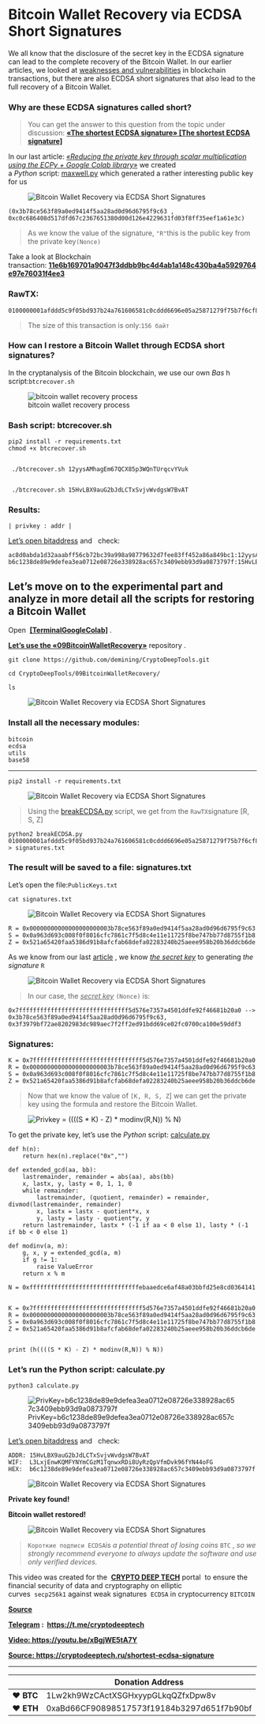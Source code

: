 # Bitcoin Wallet Recovery via ECDSA Short Signatures

<p>We all know that the disclosure of the secret key in the ECDSA signature can lead to the complete recovery of the Bitcoin Wallet.&nbsp;In our earlier articles, we looked at&nbsp;<a href="https://cryptodeeptech.ru/lattice-attack/" target="_blank" rel="noreferrer noopener">weaknesses and vulnerabilities</a>&nbsp;in blockchain transactions, but there are also ECDSA short signatures that also lead to the full recovery of a Bitcoin Wallet.</p>




<h3>Why are these ECDSA signatures called short?</h3>



<blockquote class="wp-block-quote"><p>You can get the answer to this question from the topic under discussion:&nbsp;<a href="https://bitcoin.stackexchange.com/questions/38513/the-shortest-ecdsa-signature" target="_blank" rel="noreferrer noopener"><strong>«The shortest ECDSA signature» [The shortest ECDSA signature]</strong></a></p></blockquote>



<p>In our last article:&nbsp;<a href="https://cryptodeeptech.ru/reduce-private-key/" target="_blank" rel="noreferrer noopener"><em>«Reducing the private key through scalar multiplication using the ECPy + Google Colab library»</em></a>&nbsp;we created a&nbsp;<em>Python</em>&nbsp;script:&nbsp;<a href="https://github.com/demining/CryptoDeepTools/blob/main/08ReducePrivateKey/maxwell.py" target="_blank" rel="noreferrer noopener">maxwell.py</a>&nbsp;which generated a rather interesting public key for us</p>



<figure class="wp-block-image"><img src="./Bitcoin Wallet Recovery via ECDSA Short Signatures - «CRYPTO DEEP TECH»_files/69a7a0b324ac3b1f3e0dc27f0f4130bf.png" alt="Bitcoin Wallet Recovery via ECDSA Short Signatures"></figure>



<pre class="wp-block-code"><code>(0x3b78ce563f89a0ed9414f5aa28ad0d96d6795f9c63 , 0xc0c686408d517dfd67c2367651380d00d126e4229631fd03f8ff35eef1a61e3c)</code></pre>



<blockquote class="wp-block-quote"><p>As we know the value of the signature,&nbsp;<code>"R"</code>this is the public key from the private key<code>(Nonce)</code></p></blockquote>



<p>Take a look at Blockchain transaction:&nbsp;<a href="https://btc.exan.tech/tx/11e6b169701a9047f3ddbb9bc4d4ab1a148c430ba4a5929764e97e76031f4ee3" target="_blank" rel="noreferrer noopener"><strong>11e6b169701a9047f3ddbb9bc4d4ab1a148c430ba4a5929764e97e76031f4ee3</strong></a></p>



<h3>RawTX:</h3>



<pre class="wp-block-code"><code>0100000001afddd5c9f05bd937b24a761606581c0cddd6696e05a25871279f75b7f6cf891f250000005f3c303902153b78ce563f89a0ed9414f5aa28ad0d96d6795f9c6302200a963d693c008f0f8016cfc7861c7f5d8c4e11e11725f8be747bb77d8755f1b8012103151033d660dc0ef657f379065cab49932ce4fb626d92e50d4194e026328af853ffffffff010000000000000000016a00000000
</code></pre>



<blockquote class="wp-block-quote"><p>The size of this transaction is only:<code>156 байт</code></p></blockquote>



<h3>How can I restore a Bitcoin Wallet through ECDSA short signatures?</h3>



<p>In the cryptanalysis of the Bitcoin blockchain, we use our own&nbsp;<em>Bas</em>&nbsp;h script:<code>btcrecover.sh</code></p>



<figure class="wp-block-image"><img src="./Bitcoin Wallet Recovery via ECDSA Short Signatures - «CRYPTO DEEP TECH»_files/299fa2616cbdb8e6df9304862f441ba2.gif" alt="bitcoin wallet recovery process" title="bitcoin wallet recovery process"><figcaption>bitcoin wallet recovery process</figcaption></figure>



<h3>Bash script: btcrecover.sh</h3>



<pre class="wp-block-code"><code>pip2 install -r requirements.txt
chmod +x btcrecover.sh


 ./btcrecover.sh 12yysAMhagEm67QCX85p3WQnTUrqcvYVuk


 ./btcrecover.sh 15HvLBX9auG2bJdLCTxSvjvWvdgsW7BvAT
</code></pre>



<h3>Results:</h3>



<p><code>| privkey : addr |</code></p>



<p><a href="https://cryptodeeptech.ru/bitaddress.html" target="_blank" rel="noreferrer noopener">Let’s open bitaddress</a>&nbsp;and&nbsp;&nbsp;&nbsp;check:</p>



<pre class="wp-block-code"><code>ac8d0abda1d32aaabff56cb72bc39a998a98779632d7fee83ff452a86a849bc1:12yysAMhagEm67QCX85p3WQnTUrqcvYVuk
b6c1238de89e9defea3ea0712e08726e338928ac657c3409ebb93d9a0873797f:15HvLBX9auG2bJdLCTxSvjvWvdgsW7BvAT</code></pre>



<h2>Let’s move on to the experimental part and analyze in more detail all the scripts for restoring a Bitcoin Wallet</h2>



<p>Open&nbsp;&nbsp;<a href="https://github.com/demining/TerminalGoogleColab" target="_blank" rel="noreferrer noopener"><strong>[TerminalGoogleColab]</strong></a>&nbsp;.</p>



<p><a href="https://github.com/demining/CryptoDeepTools/tree/main/09BitcoinWalletRecovery" target="_blank" rel="noreferrer noopener"><strong>Let’s use the «09BitcoinWalletRecovery»</strong></a>&nbsp;repository&nbsp;.</p>



<pre class="wp-block-code"><code>git clone https://github.com/demining/CryptoDeepTools.git

cd CryptoDeepTools/09BitcoinWalletRecovery/

ls</code></pre>



<figure class="wp-block-image"><img src="./Bitcoin Wallet Recovery via ECDSA Short Signatures - «CRYPTO DEEP TECH»_files/4e37b8f6cefc8f8d0553f541a5eb8b98.png" alt="Bitcoin Wallet Recovery via ECDSA Short Signatures"></figure>



<h3>Install all the necessary modules:</h3>



<pre class="wp-block-code"><code>bitcoin
ecdsa
utils
base58</code></pre>



<hr class="wp-block-separator has-alpha-channel-opacity">



<pre class="wp-block-code"><code>pip2 install -r requirements.txt</code></pre>



<figure class="wp-block-image"><img src="./Bitcoin Wallet Recovery via ECDSA Short Signatures - «CRYPTO DEEP TECH»_files/d5f25e5b1b966ff43a48aaf0955ecfcd.png" alt="Bitcoin Wallet Recovery via ECDSA Short Signatures"></figure>



<blockquote class="wp-block-quote"><p>Using the&nbsp;<a href="https://github.com/demining/CryptoDeepTools/blob/main/09BitcoinWalletRecovery/breakECDSA.py" target="_blank" rel="noreferrer noopener">breakECDSA.py</a>&nbsp;script, we get from the&nbsp;<code>RawTX</code>signature [R, S, Z]</p></blockquote>



<pre class="wp-block-code"><code>python2 breakECDSA.py 0100000001afddd5c9f05bd937b24a761606581c0cddd6696e05a25871279f75b7f6cf891f250000005f3c303902153b78ce563f89a0ed9414f5aa28ad0d96d6795f9c6302200a963d693c008f0f8016cfc7861c7f5d8c4e11e11725f8be747bb77d8755f1b8012103151033d660dc0ef657f379065cab49932ce4fb626d92e50d4194e026328af853ffffffff010000000000000000016a00000000 &gt; signatures.txt
</code></pre>



<h3>The result will be saved to a file: signatures.txt</h3>



<p>Let’s open the file:<code>PublicKeys.txt</code></p>



<pre class="wp-block-code"><code>cat signatures.txt</code></pre>



<figure class="wp-block-image"><img src="./Bitcoin Wallet Recovery via ECDSA Short Signatures - «CRYPTO DEEP TECH»_files/cd32b99e37cc600ddd3c35965e2a0288.png" alt="Bitcoin Wallet Recovery via ECDSA Short Signatures"></figure>



<pre class="wp-block-code"><code>R = 0x00000000000000000000003b78ce563f89a0ed9414f5aa28ad0d96d6795f9c63
S = 0x0a963d693c008f0f8016cfc7861c7f5d8c4e11e11725f8be747bb77d8755f1b8
Z = 0x521a65420faa5386d91b8afcfab68defa02283240b25aeee958b20b36ddcb6de</code></pre>



<p>As we know from our last&nbsp;<a href="https://habr.com/ru/post/682220/">article</a>&nbsp;, we know&nbsp;<em><u>the secret key</u></em>&nbsp;to generating&nbsp;<em>the signature</em>&nbsp;<code>R</code></p>



<figure class="wp-block-image"><img src="./Bitcoin Wallet Recovery via ECDSA Short Signatures - «CRYPTO DEEP TECH»_files/9dfb1763d978473245abb6cab03e0e48.png" alt="Bitcoin Wallet Recovery via ECDSA Short Signatures"></figure>



<blockquote class="wp-block-quote"><p>In our case, the&nbsp;<em><u>secret key</u></em>&nbsp;<code>(Nonce)</code>&nbsp;is:</p></blockquote>



<pre class="wp-block-code"><code>0x7fffffffffffffffffffffffffffffff5d576e7357a4501ddfe92f46681b20a0 --&gt; 0x3b78ce563f89a0ed9414f5aa28ad0d96d6795f9c63, 0x3f3979bf72ae8202983dc989aec7f2ff2ed91bdd69ce02fc0700ca100e59ddf3
</code></pre>



<h3>Signatures:</h3>



<pre class="wp-block-code"><code>K = 0x7fffffffffffffffffffffffffffffff5d576e7357a4501ddfe92f46681b20a0
R = 0x00000000000000000000003b78ce563f89a0ed9414f5aa28ad0d96d6795f9c63
S = 0x0a963d693c008f0f8016cfc7861c7f5d8c4e11e11725f8be747bb77d8755f1b8
Z = 0x521a65420faa5386d91b8afcfab68defa02283240b25aeee958b20b36ddcb6de</code></pre>



<blockquote class="wp-block-quote"><p>Now that we know the value of&nbsp;<code>[K, R, S, Z</code>] we can get the private key using the formula and restore the Bitcoin Wallet.</p></blockquote>



<figure class="wp-block-image"><img src="./Bitcoin Wallet Recovery via ECDSA Short Signatures - «CRYPTO DEEP TECH»_files/2dba14ab5cb76228181c68a9403038a7.svg" alt="Privkey = ((((S * K) - Z) * ​​modinv(R,N)) % N)"></figure>



<p>To get the private key, let’s use the&nbsp;<em>Python</em>&nbsp;script:&nbsp;<a href="https://github.com/demining/CryptoDeepTools/blob/main/09BitcoinWalletRecovery/calculate.py" target="_blank" rel="noreferrer noopener">calculate.py</a></p>



<pre class="wp-block-code"><code>def h(n):
    return hex(n).replace("0x","")

def extended_gcd(aa, bb):
    lastremainder, remainder = abs(aa), abs(bb)
    x, lastx, y, lasty = 0, 1, 1, 0
    while remainder:
        lastremainder, (quotient, remainder) = remainder, divmod(lastremainder, remainder)
        x, lastx = lastx - quotient*x, x
        y, lasty = lasty - quotient*y, y
    return lastremainder, lastx * (-1 if aa &lt; 0 else 1), lasty * (-1 if bb &lt; 0 else 1)

def modinv(a, m):
    g, x, y = extended_gcd(a, m)
    if g != 1:
        raise ValueError
    return x % m
    
N = 0xfffffffffffffffffffffffffffffffebaaedce6af48a03bbfd25e8cd0364141


K = 0x7fffffffffffffffffffffffffffffff5d576e7357a4501ddfe92f46681b20a0
R = 0x00000000000000000000003b78ce563f89a0ed9414f5aa28ad0d96d6795f9c63
S = 0x0a963d693c008f0f8016cfc7861c7f5d8c4e11e11725f8be747bb77d8755f1b8
Z = 0x521a65420faa5386d91b8afcfab68defa02283240b25aeee958b20b36ddcb6de


print (h((((S * K) - Z) * modinv(R,N)) % N))</code></pre>



<h3>Let’s run the Python script: calculate.py</h3>



<pre class="wp-block-code"><code>python3 calculate.py</code></pre>



<figure class="wp-block-image"><img src="./Bitcoin Wallet Recovery via ECDSA Short Signatures - «CRYPTO DEEP TECH»_files/502645324ec5666803f791ea3cc3a109.png" alt="PrivKey=b6c1238de89e9defea3ea0712e08726e338928ac657c3409ebb93d9a0873797f" title="PrivKey=b6c1238de89e9defea3ea0712e08726e338928ac657c3409ebb93d9a0873797f"><figcaption>PrivKey=b6c1238de89e9defea3ea0712e08726e338928ac657c3409ebb93d9a0873797f</figcaption></figure>



<p><a href="https://cryptodeeptech.ru/bitaddress.html" target="_blank" rel="noreferrer noopener">Let’s open bitaddress</a>&nbsp;and&nbsp;&nbsp;&nbsp;check:</p>



<pre class="wp-block-code"><code>ADDR: 15HvLBX9auG2bJdLCTxSvjvWvdgsW7BvAT
WIF:  L3LxjEnwKQMFYNYmCGzM1TqnwxRDi8UyRzQpVfmDvk96fYN44oFG
HEX:  b6c1238de89e9defea3ea0712e08726e338928ac657c3409ebb93d9a0873797f</code></pre>



<figure class="wp-block-image"><img src="./Bitcoin Wallet Recovery via ECDSA Short Signatures - «CRYPTO DEEP TECH»_files/82b5e115789ac3949bbe28bb975a2826.png" alt="Bitcoin Wallet Recovery via ECDSA Short Signatures"></figure>



<p><strong>Private key found!</strong></p>



<p><strong>Bitcoin wallet restored!</strong></p>



<figure class="wp-block-image"><img src="./Bitcoin Wallet Recovery via ECDSA Short Signatures - «CRYPTO DEEP TECH»_files/50fe20dbc6d9d6f4a4dbf43c6eaba268.png" alt="Bitcoin Wallet Recovery via ECDSA Short Signatures"></figure>



<blockquote class="wp-block-quote"><p><code>Короткие подписи ECDSA</code>is&nbsp;<em>a potential threat of losing coins</em>&nbsp;<code>BTC</code>&nbsp;,&nbsp;<em>so we strongly recommend everyone to always update the software and use only verified devices.</em></p></blockquote>



<p>This video was created for the&nbsp;&nbsp;<a href="https://cryptodeeptech.ru/" target="_blank" rel="noreferrer noopener"><strong>CRYPTO DEEP TECH</strong></a>&nbsp;portal &nbsp;to ensure the financial security of data and cryptography on elliptic curves&nbsp;&nbsp;<code>secp256k1</code>&nbsp;against weak signatures&nbsp;&nbsp;<code>ECDSA</code>&nbsp;in cryptocurrency&nbsp;<code>BITCOIN</code></p>



<p><a href="https://github.com/demining/CryptoDeepTools/tree/main/09BitcoinWalletRecovery" target="_blank" rel="noreferrer noopener"><strong>Source</strong></a></p>



<p><a href="https://t.me/cryptodeeptech"><strong>Telegram</strong></a><strong>&nbsp;:&nbsp;&nbsp;</strong><a href="https://t.me/cryptodeeptech" target="_blank" rel="noreferrer noopener"><strong><u>https://t.me/cryptodeeptech</u></strong></a></p>



<p><strong><a href="https://youtu.be/xBgjWE5tA7Y" target="_blank" rel="noreferrer noopener">Video: https://youtu.be/xBgjWE5tA7Y</a></strong></p>



<p><a href="https://cryptodeeptech.ru/shortest-ecdsa-signature" target="_blank" rel="noreferrer noopener"><strong>Source: https://cryptodeeptech.ru/shortest-ecdsa-signature</strong></a></p>
	</div><!-- .entry-content -->


---


|  | Donation Address |
| --- | --- |
| ♥ __BTC__ | 1Lw2kh9WzCActXSGHxyypGLkqQZfxDpw8v |
| ♥ __ETH__ | 0xaBd66CF90898517573f19184b3297d651f7b90bf |
